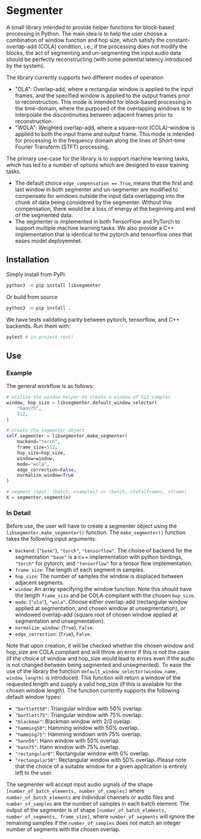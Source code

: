 # Segmenter
A small library intended to provide helper functions for block-based processing in Python.
The main idea is to help the user choose a combination of window function and hop size, which satisfy the constant-overlap-add (COLA) condition, i.e., 
if the processing does not modify the blocks, the act of segmenting and un-segmenting the input audio data should be perfectly reconstructing (with some potential latency introduced by the system).

The library currently supports two different modes of operation
 - "OLA": Overlap-add, where a rectangular window is applied to the input frames, and the specified window is applied to the output frames prior to reconstruction. This mode is intended for block-based processing in the time-domain, where the purposed of the overlapping windows is to interpolate the discontinuities between adjacent frames prior to reconstruction.
 - "WOLA": Weighted overlap-add, where a square-root (COLA)-window is applied to both the input frame and output frame. This mode is intended for processing in the frequency domain along the lines of Short-time Fourier Transform (STFT) processing.

The primary use-case for the library is to support machine learning tasks, which has led to a number of options which are designed to ease training tasks.
 - The default choice `edge_compensation == True`, means that the first and last window in both segmenter and un-segmenter are modified to compensate for windows outside the input data overlapping into the chunk of data being considered by the segmenter. Without this compensation, there would be a loss of energy at the beginning and end of the segmented data.
 - The segmenter is implemented in both TensorFlow and PyTorch to support multiple machine learning tasks. We also provide a C++ implementation that is identical to the pytorch and tensorflow ones that eases model deployemnet.

## Installation
Simply install from PyPi:
```bash
python3 -m pip install libsegmenter
```
Or build from source
```bash
python3 -m pip install .
```
We have tests validating parity between pytorch, tensorflow, and C++ backends. Run them with:
```bash
pytest # in project root!
```

## Use
### Example
The general workflow is as follows:
```python
# utilize the window helper to create a window of 512 samples
window, hop_size = libsegmenter.default_window_selector(
    "hann75",
    512,
)

# create the segmenter object
self.segmenter = libsegmenter.make_segmenter(
    backend="torch",
    frame_size=512,
    hop_size=hop_size,
    window=window,
    mode="wola",
    edge_correction=False,
    normalize_window=True
)

# segment input: (batch, nsamples) => (batch, ntotalframes, nframe)
X = segmenter.segment(x)
```
### In Detail
Before use, the user will have to create a segmenter object using the `libsegmenter.make_segmenter()` function. The `make_segmenter()` function takes the following input arguments:
 - `backend`: (`"base"`), `"torch"`, `"tensorflow"`. The choise of backend for the segmentation `"base"` is a c++ implementation with python bindings, `"torch"` for pytorch, and `"tensorflow"` for a tensor flow implementation.
 - `frame_size`: The length of each segment in samples.
 - `hop_size`: The number of samples the window is displaced between adjacent segments.
 - `window`: An array specifying the window function. Note this should have the length `frame_size` and be COLA-compliant with the chosen `hop_size`.
 - `mode`: (`"ola"`), `"wola"`. Choose either overlap-add (rectangular window applied at segmentation, and chosen window at unsegmentation), or windowed overlap-add (square root of chosen window applied at segmentation and unsegmentation).
 - `normalize_window`: (`True`), `False`. 
 - `edge_correction`: (`True`), `False`.

Note that upon creation, it will be checked whether the chosen window and hop_size are COLA compliant and will throw an error if this is not the case (if the choice of window and hop_size would lead to errors even if the audio is not changed between being segmented and unsegmented). To ease the use of the library the function `default_window_selector(window_name, window_length)` is introduced. This function will return a window of the requested length and supply a valid hop_size (if this is available for the chosen window length). The function currently supports the following default window types:
 - `"bartlett50"`: Triangular window with 50% overlap.
 - `"bartlett75"`: Triangular window with 75% overlap.
 - `"blackman"`: Blackman window with 2/3 ovelap.
 - `"hamming50"`: Hamming window with 50% overlap.
 - `"hamming75"`: Hamming windown with 75% overlap.
 - `"hann50"`: Hann window with 50% overlap.
 - `"hann75"`: Hann window with 75% overlap.
 - `"rectangular0"`: Rectangular window with 0% overlap.
 - `"rectangular50"`: Rectangular window with 50% overlap.
Please note that the choice of a suitable window for a given application is entirely left to the user.

The segmenter will accept input audio signals of the shape `[number_of_batch_elements, number_of_samples]` where `number_of_batch_elements` are individual channels or audio files and `number_of_samples` are the number of samples in each batch element. The output of the segmenter is of shape `[number_of_batch_elements, number_of_segments, frame_size]`, where `number_of_segments` will ignore the remaining samples if the `number_of_samples` does not match an integer number of segments with the chosen overlap.

